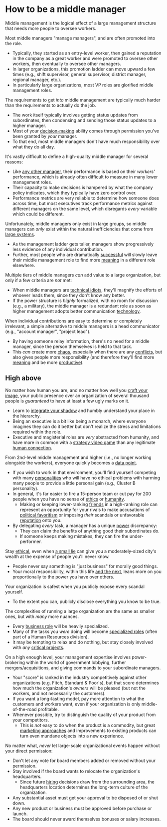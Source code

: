 
# How to be a middle manager

Middle management is the logical effect of a large management structure that needs more people to oversee workers.

Most middle managers "manage managers", and are often promoted into the role.

- Typically, they started as an entry-level worker, then gained a reputation in the company as a great worker and were promoted to oversee other workers, then eventually to oversee other managers.
- In larger organizations, this promotion ladder can move upward a few times (e.g., shift supervisor, general supervisor, district manager, regional manager, etc.).
- In particularly large organizations, most VP roles are glorified middle management roles.

The requirements to get *into* middle management are typically much harder than the requirements to actually do the job.

- The work itself typically involves getting status updates from subordinates, then condensing and sending those status updates to a higher manager.
- Most of your [decision-making](decisions.md) ability comes through permission you've been granted by *your* manager.
- To that end, most middle managers don't have much responsibility over what they do all day.

It's vastly difficult to define a high-quality middle manager for several reasons:

- Like [any other manager](mgmt-1_why.md), their performance is based on their *workers'* performance, which is already often difficult to measure in many lower management roles.
- Their capacity to make decisions is hampered by what the company policy indicates, which they typically have zero control over.
- Performance metrics are very reliable to determine how someone does across time, but most executives track performance metrics against different managers on the same level, which disregards *every* variable which could be different.

Unfortunately, middle managers only exist in large groups, so middle managers can *only* exist within the natural inefficiencies that come from [large systems](groups-large.md).

- As the management ladder gets taller, managers show progressively less evidence of any individual contribution.
- Further, most people who are dramatically [successful](success-4_routine.md) will slowly leave their middle management role to find more [meaning](meaning.md) in a different role elsewhere.

Multiple tiers of middle managers *can* add value to a large organization, but only if a few criteria are *not* met:

- When middle managers are [technical idiots](https://gainedin.site/idiot/), they'll magnify the efforts of whoever leads them, since they don't know any better.
- If the power structure is *highly* formalized, with no room for discussion (e.g., a military), the middle manager is a redundant role as soon as higher management adopts better communication [technology](technology.md).

When individual contributions are easy to determine or completely irrelevant, a simple alternative to middle managers is a head communicator (e.g., "account manager", "project lead").

- By having someone relay information, there's no need for a middle manager, since the person themselves is held to that task.
- This *can* create more [chaos](unknown.md), especially when there are any [conflicts](people-5_conflicts.md), but also gives people more responsibility (and therefore they'll find more [meaning](meaning.md) and be more [productive](success-4_routine.md)).

## High above

No matter how human you are, and no matter how well you [craft your image](image.md), your public presence over an organization of several thousand people is *guaranteed* to have at least a few ugly marks on it.

- Learn to [integrate your shadow](personality.md) and humbly understand your place in the hierarchy.
- Being an executive is a bit like being a monarch, where everyone imagines they can do it better but don't realize the stress and limitations required within the role.
- Executive and magisterial roles are *very* abstracted from humanity, and have more in common with a [strategy video game](computers-software-gamedev.md) than any legitimate [human connection](people-3_boundaries.md).

From 2nd-level middle management and higher (i.e., no longer working alongside the workers), everyone quickly becomes a [data point](database.md).

- If you wish to work in that environment, you'll find yourself competing with many [personalities](personality.md) who will have no ethical problems with harming many people to provide a little personal gain (e.g., Cluster B personality).
- In general, it's far easier to fire a 15-person team or cut pay for 200 people when you have no sense of [ethics](morality.md) or [humanity](humanity.md).
  - Making or keeping lower-ranking [friends](people-4_friends.md) in a high-ranking role can represent an opportunity for your rivals to make accusations of [political favoritism](stories-storytellers.md) or imposing *their* scandals or unfavorable [reputation](image.md) onto you.
- By delegating *every* task, a manager has a unique [power](power.md) discrepancy:
  - They can claim the benefits of anything good their subordinates do.
  - If someone keeps making mistakes, they can fire the under-performer.

Stay [ethical](morality.md), even when [a small lie](people-lying.md) can give you a moderately-sized city's wealth at the expense of people you'll never know.

- People never say something is "just business" for morally good things.
- Your moral responsibility, within this life [and the next](religion.md), leans more on you proportionally to the power you have over others.

Your organization is safest when you publicly expose every scandal yourself.

- To the extent you can, publicly disclose everything you know to be true.

The complexities of running a large organization are the same as smaller ones, but with *many* more nuances.

- Every [business role](business.md) will be heavily specialized.
- Many of the tasks you *were* doing will become [specialized roles](jobs-specialization.md) (often part of a Human Resources division).
- It may be tempting to relax and do nothing, but stay closely involved with *any* [critical projects](mgmt-2_projects.md).

On a high enough level, your management expertise involves power-brokering within the world of government lobbying, further mergers/acquisitions, and giving commands to your subordinate managers.

- Your "score" is ranked in the industry competitively against other organizations (e.g. Fitch, Standard & Poor's), but that score determines how much the organization's *owners* will be pleased (but not the workers, and not necessarily the customers).
- If you want a long-lasting model, pay more attention to what the customers and workers want, even if your organization is only middle-of-the-road profitable.
- Whenever possible, try to distinguish the quality of your product from your competitors.
  - This is *not* easy to do when the product is a commodity, but great [marketing approaches](marketing.md) and improvements to existing products can turn even mundane objects into a new experience.

No matter what, *never* let large-scale organizational events happen without your direct permission:

- Don't let any vote for board members added or removed without your permission.
- Stay involved if the board wants to relocate the organization's headquarters.
  - Since future [hiring](mgmt-3_teams.md) decisions draw from the surrounding area, the headquarters location determines the long-term culture of the organization.
- Any substantial asset must get your approval to be disposed of or shut down.
- Any new product or business must be approved before purchase or launch.
- The board should never award themselves bonuses or salary increases.
